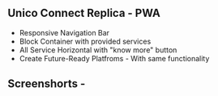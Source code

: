 ## Unico Connect Replica - PWA


- Responsive Navigation Bar 
- Block Container with provided services
- All Service Horizontal with "know more" button
- Create Future-Ready Platfroms - With same functionality 


## Screenshorts - 